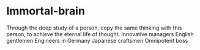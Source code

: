 # Immortal-brain

Through the deep study of a person, copy the same thinking with this person, to achieve the eternal life of thought.
Innovative managers
English gentlemen
Engineers in Germany
Japanese craftsmen
Omnipotent boss
